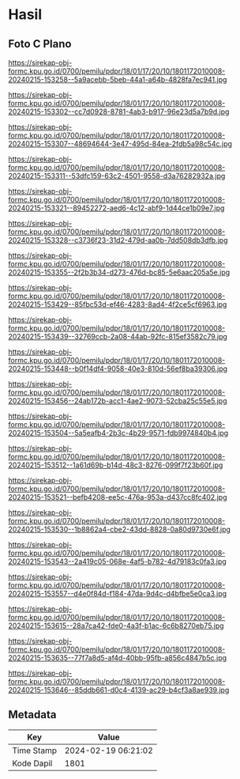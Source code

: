 # Hasil

## Foto C Plano

https://sirekap-obj-formc.kpu.go.id/0700/pemilu/pdpr/18/01/17/20/10/1801172010008-20240215-153258--5a9acebb-5beb-44a1-a64b-4828fa7ec941.jpg

https://sirekap-obj-formc.kpu.go.id/0700/pemilu/pdpr/18/01/17/20/10/1801172010008-20240215-153302--cc7d0928-8781-4ab3-b917-96e23d5a7b9d.jpg

https://sirekap-obj-formc.kpu.go.id/0700/pemilu/pdpr/18/01/17/20/10/1801172010008-20240215-153307--48694644-3e47-495d-84ea-2fdb5a98c54c.jpg

https://sirekap-obj-formc.kpu.go.id/0700/pemilu/pdpr/18/01/17/20/10/1801172010008-20240215-153311--53dfc159-63c2-4501-9558-d3a76282932a.jpg

https://sirekap-obj-formc.kpu.go.id/0700/pemilu/pdpr/18/01/17/20/10/1801172010008-20240215-153321--89452272-aed6-4c12-abf9-1d44ce1b09e7.jpg

https://sirekap-obj-formc.kpu.go.id/0700/pemilu/pdpr/18/01/17/20/10/1801172010008-20240215-153328--c3736f23-31d2-479d-aa0b-7dd508db3dfb.jpg

https://sirekap-obj-formc.kpu.go.id/0700/pemilu/pdpr/18/01/17/20/10/1801172010008-20240215-153355--2f2b3b34-d273-476d-bc85-5e6aac205a5e.jpg

https://sirekap-obj-formc.kpu.go.id/0700/pemilu/pdpr/18/01/17/20/10/1801172010008-20240215-153429--85fbc53d-ef46-4283-8ad4-4f2ce5cf6963.jpg

https://sirekap-obj-formc.kpu.go.id/0700/pemilu/pdpr/18/01/17/20/10/1801172010008-20240215-153439--32769ccb-2a08-44ab-92fc-815ef3582c79.jpg

https://sirekap-obj-formc.kpu.go.id/0700/pemilu/pdpr/18/01/17/20/10/1801172010008-20240215-153448--b0f14df4-9058-40e3-810d-56ef8ba39306.jpg

https://sirekap-obj-formc.kpu.go.id/0700/pemilu/pdpr/18/01/17/20/10/1801172010008-20240215-153456--24ab172b-acc1-4ae2-9073-52cba25c55e5.jpg

https://sirekap-obj-formc.kpu.go.id/0700/pemilu/pdpr/18/01/17/20/10/1801172010008-20240215-153504--5a5eafb4-2b3c-4b29-9571-fdb9974840b4.jpg

https://sirekap-obj-formc.kpu.go.id/0700/pemilu/pdpr/18/01/17/20/10/1801172010008-20240215-153512--1a61d69b-b14d-48c3-8276-099f7f23b60f.jpg

https://sirekap-obj-formc.kpu.go.id/0700/pemilu/pdpr/18/01/17/20/10/1801172010008-20240215-153521--befb4208-ee5c-476a-953a-d437cc8fc402.jpg

https://sirekap-obj-formc.kpu.go.id/0700/pemilu/pdpr/18/01/17/20/10/1801172010008-20240215-153530--1b8862a4-cbe2-43dd-8828-0a80d9730e6f.jpg

https://sirekap-obj-formc.kpu.go.id/0700/pemilu/pdpr/18/01/17/20/10/1801172010008-20240215-153543--2a419c05-068e-4af5-b782-4d79183c0fa3.jpg

https://sirekap-obj-formc.kpu.go.id/0700/pemilu/pdpr/18/01/17/20/10/1801172010008-20240215-153557--d4e0f84d-f184-47da-9d4c-d4bfbe5e0ca3.jpg

https://sirekap-obj-formc.kpu.go.id/0700/pemilu/pdpr/18/01/17/20/10/1801172010008-20240215-153615--28a7ca42-fde0-4a3f-b1ac-6c6b8270eb75.jpg

https://sirekap-obj-formc.kpu.go.id/0700/pemilu/pdpr/18/01/17/20/10/1801172010008-20240215-153635--77f7a8d5-af4d-40bb-95fb-a856c4847b5c.jpg

https://sirekap-obj-formc.kpu.go.id/0700/pemilu/pdpr/18/01/17/20/10/1801172010008-20240215-153646--85ddb661-d0c4-4139-ac29-b4cf3a8ae939.jpg


## Metadata

| Key        | Value               |
| ---------- | ------------------- |
| Time Stamp | 2024-02-19 06:21:02 |
| Kode Dapil | 1801                |



